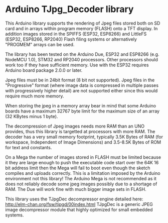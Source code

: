 Arduino TJpg_Decoder library
===========

This Arduino library supports the rendering of Jpeg files stored both on SD card and in arrays within program memory (FLASH) onto a TFT display. In addition images stored in the SPIFFS (ESP32, ESP8266) and LittleFS (ESP32, ESP8266, RP2040) Flash filing systems or alternatively "PROGMEM" arrays can be used.

The library has been tested on the Arduino Due, ESP32 and ESP8266 (e.g. NodeMCU 1.0), STM32 and RP2040 processors. Other processors should work too if they have sufficient memory. Use with the ESP32 requires Arduino board package 2.0.0 or later.

Jpeg files must be in 24bit format (8 bit not supported). Jpeg files in the "Progressive" format (where image data is compressed in multiple passes with progressively higher detail) are not supported either since this would require much more memory.

When storing the jpeg in a memory array bear in mind that some Arduino boards have a maximum 32767 byte limit for the maximum size of an array (32 KBytes minus 1 byte).

The decompression of Jpeg images needs more RAM than an UNO provides, thus this library is targetted at processors with more RAM. The decoder has a very small memory footprint, typically 3.5K Bytes of RAM (for workspace, Independent of Image Dimensions) and 3.5-8.5K Bytes of ROM for text and constants.


On a Mega the number of images stored in FLASH must be limited because it they are large enough to push the executable code start over the 64K 16 bit address limit then the Mega will fail to boot even though the sketch compiles and uploads correctly. This is a limitation imposed by the Arduino environment not this library!  The Arduino Mega is not recommended as it does not reliably decode some jpeg images possibly due to a shortage of RAM.  The Due will work fine with much bigger image sets in FLASH.

This library uses the TJpgDec decompressor engine detailed here:
http://elm-chan.org/fsw/tjpgd/00index.html
TJpgDec is a generic JPEG image decompressor module that highly optimized for small embedded systems.

